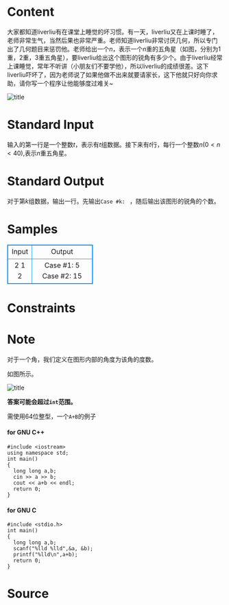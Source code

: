 
# Content

大家都知道liverliu有在课堂上睡觉的坏习惯。有一天，liverliu又在上课时睡了，老师非常生气，当然后果也非常严重。老师知道liverliu非常讨厌几何，所以专门出了几何题目来惩罚他。老师给出一个$n$，表示一个$n$重的五角星（如图，分别为1重，2重，3重五角星），要liverliu给出这个图形的锐角有多少个。由于liverliu经常上课睡觉，常年不听讲（小朋友们不要学他），所以liverliu的成绩很差。这下liverliu吓坏了，因为老师说了如果他做不出来就要请家长，这下他就只好向你求助，请你写一个程序让他能够度过难关~

![title](/source/lutece/wu-xing/img/aHR0cHM6Ly9hY20udWVzdGMuZWR1LmNuL21lZGlhL2ltYWdlL3Byb2JsZW0vMjk5LzIwMTQwNDA5MjEzNTQzMjk3NC5qcGc=.jpg)

# Standard Input

输入的第一行是一个整数$t$，表示有$t$组数据。接下来有$t$行，每行一个整数$n$($0<n<40$),表示$n$重五角星。

# Standard Output

对于第$k$组数据，输出一行。先输出`Case #k: ` ，随后输出该图形的锐角的个数。

# Samples

<style>
        table,table tr th, table tr td { border:1px solid #0094ff; }
        table { width: 200px; min-height: 25px; line-height: 25px; text-align: center; border-collapse: collapse;}   
    </style>
<table>
	<tr>
		<td>Input</td>
		<td>Output</td>
	</tr>
<tr><td>2
1
2</td><td>Case #1: 5
Case #2: 15</td></tr></table>


# Constraints



# Note

对于一个角，我们定义在图形内部的角度为该角的度数。

如图所示。

![title](/source/lutece/wu-xing/img/aHR0cHM6Ly9hY20udWVzdGMuZWR1LmNuL21lZGlhL2ltYWdlL3Byb2JsZW0vMjk5LzIwMTQwNDA5MjEzNjQzODY3NS5qcGc=.jpg)

**答案可能会超过`int`范围。**

需使用$64$位整型，一个`A+B`的例子

#### for GNU C++
```
#include <iostream>
using namespace std;
int main()
{
  long long a,b;
  cin >> a >> b;
  cout << a+b << endl;
  return 0;
}
```
#### for GNU C
```
#include <stdio.h>
int main()
{
  long long a,b;
  scanf("%lld %lld",&a, &b);
  printf("%lld\n",a+b);
  return 0;
}
```

# Source


